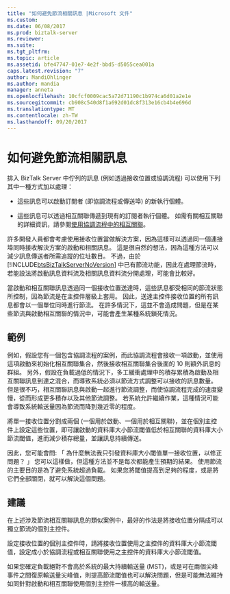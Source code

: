 ```yaml
---
title: "如何避免節流相關訊息 |Microsoft 文件"
ms.custom: 
ms.date: 06/08/2017
ms.prod: biztalk-server
ms.reviewer: 
ms.suite: 
ms.tgt_pltfrm: 
ms.topic: article
ms.assetid: bfe47747-01e7-4e2f-bbd5-d5055cea001a
caps.latest.revision: "7"
author: MandiOhlinger
ms.author: mandia
manager: anneta
ms.openlocfilehash: 10cfcf0009cac5a72d71190c1b974ca6d01a2e1e
ms.sourcegitcommit: cb908c540d8f1a692d01dc8f313e16cb4b4e696d
ms.translationtype: MT
ms.contentlocale: zh-TW
ms.lasthandoff: 09/20/2017
---
```

# <a name="how-to-avoid-throttling-correlated-messages"></a>如何避免節流相關訊息
排入 BizTalk Server 中佇列的訊息 (例如透過接收位置或協調流程) 可以使用下列其中一種方式加以處理：  
  
-   這些訊息可以啟動訂閱者 (即協調流程或傳送埠) 的新執行個體。  
  
-   這些訊息可以透過相互關聯傳遞到現有的訂閱者執行個體。 如需有關相互關聯的詳細資訊，請參閱[使用協調流程中的相互關聯](../core/using-correlations-in-orchestrations.md)。  
  
 許多開發人員都會考慮使用接收位置當做解決方案，因為這樣可以透過同一個連接埠同時接收解決方案的啟動和相關訊息。 這是很自然的想法，因為這種方法可以減少訊息傳送者所需追蹤的位址數目。 不過，由於 [!INCLUDE[btsBizTalkServerNoVersion](../includes/btsbiztalkservernoversion-md.md)] 中已有節流功能，因此在處理節流時，若能設法將啟動訊息資料流及相關訊息資料流分開處理，可能會比較好。  
  
 當啟動和相互關聯訊息透過同一個接收位置送達時，這些訊息都受相同的節流狀態所控制，因為節流是在主控件層級上套用。 因此，送達主控件接收位置的所有訊息都會以一個單位同時進行節流。 在許多情況下，這並不會造成問題，但是在某些節流與啟動相互關聯的情況中，可能會產生某種系統鎖死情況。  
  
## <a name="example"></a>範例  
 例如，假設您有一個包含協調流程的案例，而此協調流程會接收一項啟動，並使用這項啟動來初始化相互關聯集合，然後接收相互關聯集合後面的 10 則額外訊息的群組。 另外，假設在負載過低的情況下，多工緩衝處理中的積存累積為啟動及相互關聯訊息到達之混合，而導致系統必須以節流方式調整可以接收的訊息數量。 但是很不巧，相互關聯訊息與啟動一起進行節流調整，而使協調流程完成的速度變慢，從而形成更多積存以及其他節流調整。 若系統允許繼續作業，這種情況可能會導致系統輸送量因為節流而降到幾近零的程度。  
  
 將單一接收位置分割成兩個 (一個用於啟動、一個用於相互關聯)，並在個別主控件上設定這些位置，即可讓啟動的資料庫大小節流閾值低於相互關聯的資料庫大小節流閾值，進而減少積存總量，並讓訊息持續傳送。  
  
 因此，您可能會問: 「 為什麼無法我只引發資料庫大小閾值單一接收位置，以修正問題？ 」 您可以這樣做，但這種方法並不是每次都能產生預期的結果。 使用節流的主要目的是為了避免系統超過負載。 如果您將閾值提高到足夠的程度，或是將它們全部關閉，就可以解決這個問題。  
  
## <a name="recommendation"></a>建議  
 在上述涉及節流相互關聯訊息的類似案例中，最好的作法是將接收位置分隔成可以獨立節流的個別主控件。  
  
 設定接收位置的個別主控件時，請將接收位置使用之主控件的資料庫大小節流閾值，設定成小於協調流程或相互關聯使用之主控件的資料庫大小節流閾值。  
  
 如果您確定負載絕對不會高於系統的最大持續輸送量 (MST)，或是可在兩個尖峰事件之間復原輸送量尖峰值，則提高節流閾值也可以解決問題，但是可能無法維持如同針對啟動和相互關聯使用個別主控件一樣高的輸送量。